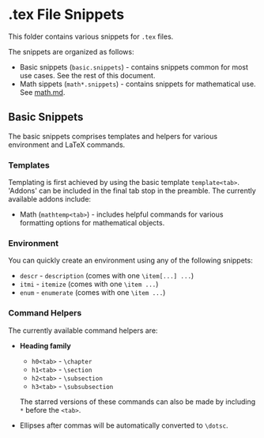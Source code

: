 # .tex File Snippets

This folder contains various snippets for `.tex` files.

The snippets are organized as follows:

* Basic snippets (`basic.snippets`) - contains snippets common for most use cases. See the rest of this document.
* Math sippets (`math*.snippets`) - contains snippets for mathematical use. See [math.md](math.md).

## Basic Snippets
The basic snippets comprises templates and helpers for various environment and LaTeX commands.

### Templates
Templating is first achieved by using the basic template `template<tab>`. 'Addons' can be included in the final tab stop in the preamble. The currently available addons include:

* Math (`mathtemp<tab>`) - includes helpful commands for various formatting options for mathematical objects.

### Environment
You can quickly create an environment using any of the following snippets:

* `descr` - `description` (comes with one `\item[...] ...`)
* `itmi` - `itemize` (comes with one `\item ...`)
* `enum` - `enumerate` (comes with one `\item ...`)

### Command Helpers
The currently available command helpers are:

* **Heading family**
    * `h0<tab>` - `\chapter`
    * `h1<tab>` - `\section` 
    * `h2<tab>` - `\subsection`
    * `h3<tab>` - `\subsubsection`

    The starred versions of these commands can also be made by including `*` before the `<tab>`.

* Ellipses after commas will be automatically converted to `\dotsc`.
